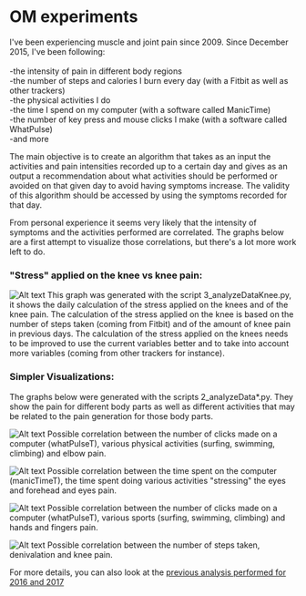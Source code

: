 # OM experiments
I've been experiencing muscle and joint pain since 2009. Since December 2015, I've been following:<br/>
<br/>
-the intensity of pain in different body regions<br/>
-the number of steps and calories I burn every day (with a Fitbit as well as other trackers)<br/>
-the physical activities I do<br/>
-the time I spend on my computer (with a software called ManicTime)<br/>
-the number of key press and mouse clicks I make (with a software called WhatPulse)<br/>
-and more<br/>

The main objective is to create an algorithm that takes as an input the activities and pain intensities recorded up to a certain day and gives as an output a recommendation about what activities should be performed or avoided on that given day to avoid having symptoms increase. The validity of this algorithm should be accessed by using the symptoms recorded for that day.

From personal experience it seems very likely that the intensity of symptoms and the activities performed are correlated. The graphs below are a first attempt to visualize those correlations, but there's a lot more work left to do.

<H3 CLASS="western"> "Stress" applied on the knee vs knee pain:</H3>

![Alt text](https://github.com/oliviermirat/OptimizeUs/blob/master/firstExperimentsAndCode/images/kneeStressVsPain.png?raw=true "Per Day")
This graph was generated with the script 3_analyzeDataKnee.py, it shows the daily calculation of the stress applied on the knees and of the knee pain. The calculation of the stress applied on the knee is based on the number of steps taken (coming from Fitbit) and of the amount of knee pain in previous days. The calculation of the stress applied on the knees needs to be improved to use the current variables better and to take into account more variables (coming from other trackers for instance).

<H3 CLASS="western"> Simpler Visualizations:</H3>

The graphs below were generated with the scripts 2_analyzeData*.py. They show the pain for different body parts as well as different activities that may be related to the pain generation for those body parts.

![Alt text](https://github.com/oliviermirat/OptimizeUs/blob/master/firstExperimentsAndCode/images/elbow.png?raw=true "Per Day")
Possible correlation between the number of clicks made on a computer (whatPulseT), various physical activities (surfing, swimming, climbing) and elbow pain.

![Alt text](https://github.com/oliviermirat/OptimizeUs/blob/master/firstExperimentsAndCode/images/foreheadEyes.png?raw=true "Per Day")
Possible correlation between the time spent on the computer (manicTimeT), the time spent doing various activities "stressing" the eyes and forehead and eyes pain.

![Alt text](https://github.com/oliviermirat/OptimizeUs/blob/master/firstExperimentsAndCode/images/handsFingers.png?raw=true "Per Day")
Possible correlation between the number of clicks made on a computer (whatPulseT), various sports (surfing, swimming, climbing) and hands and fingers pain.

![Alt text](https://github.com/oliviermirat/OptimizeUs/blob/master/firstExperimentsAndCode/images/knees.png?raw=true "Per Day")
Possible correlation between the number of steps taken, denivalation and knee pain.

For more details, you can also look at the <a href='OM_old2017experiments/README.md' target='_blank'>previous analysis performed for 2016 and 2017</a>
